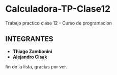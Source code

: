# Calculadora-TP-Clase12
Trabajo practico clase 12 - Curso de programacion

## INTEGRANTES 

* **Thiago Zambonini**
* **Alejandro Cisak**

fin de la lista, gracias por ver.
